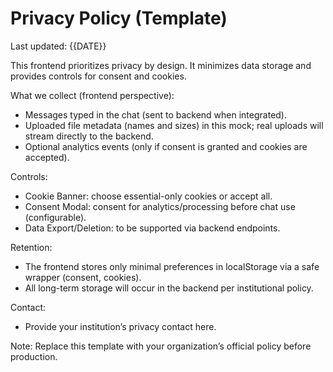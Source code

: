 # Privacy Policy (Template)

Last updated: {{DATE}}

This frontend prioritizes privacy by design. It minimizes data storage and provides controls for consent and cookies.

What we collect (frontend perspective):
- Messages typed in the chat (sent to backend when integrated).
- Uploaded file metadata (names and sizes) in this mock; real uploads will stream directly to the backend.
- Optional analytics events (only if consent is granted and cookies are accepted).

Controls:
- Cookie Banner: choose essential-only cookies or accept all.
- Consent Modal: consent for analytics/processing before chat use (configurable).
- Data Export/Deletion: to be supported via backend endpoints.

Retention:
- The frontend stores only minimal preferences in localStorage via a safe wrapper (consent, cookies).
- All long-term storage will occur in the backend per institutional policy.

Contact:
- Provide your institution’s privacy contact here.

Note: Replace this template with your organization’s official policy before production.
